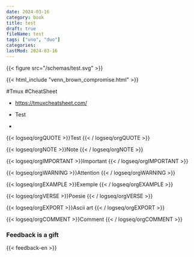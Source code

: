 ```yaml
---
date: 2024-03-16
category: book
title: test
draft: true
fileName: test
tags: ["uno", "duo"]
categories: 
lastMod: 2024-03-16
---
```


{{< figure src="/schemas/test.svg" >}}


{{< html_include "venn_brown_compromise.html" >}}

#Tmux #CheatSheet

  + https://tmuxcheatsheet.com/

  + Test

  + 

{{< logseq/orgQUOTE >}}Test
{{< / logseq/orgQUOTE >}}

{{< logseq/orgNOTE >}}Note
{{< / logseq/orgNOTE >}}

{{< logseq/orgIMPORTANT >}}Important
{{< / logseq/orgIMPORTANT >}}

{{< logseq/orgWARNING >}}Attention
{{< / logseq/orgWARNING >}}

{{< logseq/orgEXAMPLE >}}Exemple
{{< / logseq/orgEXAMPLE >}}

{{< logseq/orgVERSE >}}Poesie
{{< / logseq/orgVERSE >}}

{{< logseq/orgEXPORT >}}Ascii art
{{< / logseq/orgEXPORT >}}

{{< logseq/orgCOMMENT >}}Comment
{{< / logseq/orgCOMMENT >}}

### Feedback is a gift

{{< feedback-en >}}
